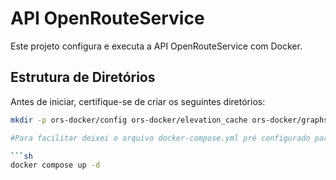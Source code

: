 # API OpenRouteService

Este projeto configura e executa a API OpenRouteService com Docker.

## Estrutura de Diretórios

Antes de iniciar, certifique-se de criar os seguintes diretórios:

```sh
mkdir -p ors-docker/config ors-docker/elevation_cache ors-docker/graphs ors-docker/files ors-docker/logs

#Para facilitar deixei o arquivo docker-compose.yml pré configurado para o Brazil então podemos apenas executar o comando abaixo.

```sh
docker compose up -d
